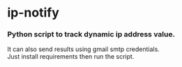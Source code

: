 # ip-notify

### Python script to track dynamic ip address value. 
It can also send results using gmail smtp credentials.  
Just install requirements then run the script.